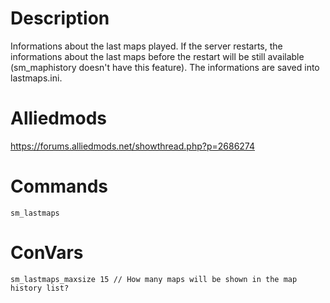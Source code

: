 # Description
Informations about the last maps played. If the server restarts, the informations about the last maps before the restart will be still available (sm_maphistory doesn't have this feature). The informations are saved into lastmaps.ini.

# Alliedmods
https://forums.alliedmods.net/showthread.php?p=2686274

# Commands
```
sm_lastmaps
```

# ConVars
```
sm_lastmaps_maxsize 15 // How many maps will be shown in the map history list?
```
